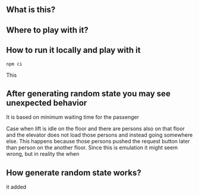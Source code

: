 ## What is this?

## Where to play with it?

## How to run it locally and play with it

```
npm ci
```

This

## After generating random state you may see unexpected behavior

It is based on minimum waiting time for the passenger

Case when lift is idle on the floor and there are persons also on that floor and the elevator does not load those persons and instead going somewhere else. This happens because those persons pushed the request button later than person on the another floor.
Since this is emulation it might seem wrong, but in reality the when

## How generate random state works?

it added
